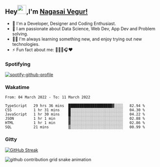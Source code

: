## Hey<img src="https://github.com/TheDudeThatCode/TheDudeThatCode/blob/master/Assets/Hi.gif" width="29px">,I'm [Nagasai Vegur!](https://nsvegur.github.io/Blog)

- 🔭 I'm a Developer, Designer and Coding Enthusiast.
- 🎲 I am passionate about Data Science, Web Dev, App Dev and Problem solving. 
- 👨‍💻 I'm always learning something new, and enjoy trying out new technologies.
- ⚡ Fun fact about me: 👨🏻‍💻🎧♥️

### Spotifying

[![spotify-github-profile](https://spotify-github-profile.vercel.app/api/view?uid=awb202e2k5avst93l65zp104s&cover_image=true&theme=novatorem&bar_color=56a5fe&bar_color_cover=false)](https://spotify-github-profile.vercel.app/api/view?uid=awb202e2k5avst93l65zp104s&redirect=true)

### Wakatime

<!--START_SECTION:waka-->

```text
From: 04 March 2022 - To: 11 March 2022

TypeScript   29 hrs 36 mins  ████████████████████▓░░░░   82.94 %
CSS          1 hr 31 mins    █░░░░░░░░░░░░░░░░░░░░░░░░   04.30 %
JavaScript   1 hr 30 mins    █░░░░░░░░░░░░░░░░░░░░░░░░   04.22 %
JSON         1 hr 1 min      ▓░░░░░░░░░░░░░░░░░░░░░░░░   02.88 %
HTML         1 hr 1 min      ▓░░░░░░░░░░░░░░░░░░░░░░░░   02.86 %
SQL          21 mins         ▒░░░░░░░░░░░░░░░░░░░░░░░░   00.99 %
```

<!--END_SECTION:waka-->

### Gitty

[![GitHub Streak](https://github-readme-streak-stats.herokuapp.com?user=NSVEGUR&theme=dark&hide_border=true&date_format=M%20j%5B%2C%20Y%5D&ring=57A6FF&fire=57A6FF&currStreakLabel=57A6FF&background=0F1017)](https://git.io/streak-stats)

![github contribution grid snake animation](https://raw.githubusercontent.com/NSVEGUR/NSVEGUR/output/github-contribution-grid-snake.svg)
